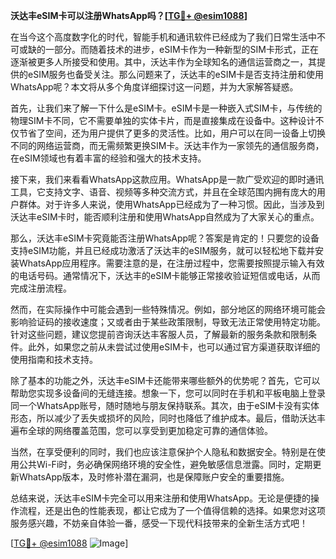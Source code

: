 **沃达丰eSIM卡可以注册WhatsApp吗？[[TG💪+ @esim1088](https://t.me/s/esim1088)]**

在当今这个高度数字化的时代，智能手机和通讯软件已经成为了我们日常生活中不可或缺的一部分。而随着技术的进步，eSIM卡作为一种新型的SIM卡形式，正在逐渐被更多人所接受和使用。其中，沃达丰作为全球知名的通信运营商之一，其提供的eSIM服务也备受关注。那么问题来了，沃达丰的eSIM卡是否支持注册和使用WhatsApp呢？本文将从多个角度详细探讨这一问题，并为大家解答疑惑。

首先，让我们来了解一下什么是eSIM卡。eSIM卡是一种嵌入式SIM卡，与传统的物理SIM卡不同，它不需要单独的实体卡片，而是直接集成在设备中。这种设计不仅节省了空间，还为用户提供了更多的灵活性。比如，用户可以在同一设备上切换不同的网络运营商，而无需频繁更换SIM卡。沃达丰作为一家领先的通信服务商，在eSIM领域也有着丰富的经验和强大的技术支持。

接下来，我们来看看WhatsApp这款应用。WhatsApp是一款广受欢迎的即时通讯工具，它支持文字、语音、视频等多种交流方式，并且在全球范围内拥有庞大的用户群体。对于许多人来说，使用WhatsApp已经成为了一种习惯。因此，当涉及到沃达丰eSIM卡时，能否顺利注册和使用WhatsApp自然成为了大家关心的重点。

那么，沃达丰eSIM卡究竟能否注册WhatsApp呢？答案是肯定的！只要您的设备支持eSIM功能，并且已经成功激活了沃达丰的eSIM服务，就可以轻松地下载并安装WhatsApp应用程序。需要注意的是，在注册过程中，您需要按照提示输入有效的电话号码。通常情况下，沃达丰的eSIM卡能够正常接收验证短信或电话，从而完成注册流程。

然而，在实际操作中可能会遇到一些特殊情况。例如，部分地区的网络环境可能会影响验证码的接收速度；又或者由于某些政策限制，导致无法正常使用特定功能。针对这些问题，建议您提前咨询沃达丰客服人员，了解最新的服务条款和限制条件。此外，如果您之前从未尝试过使用eSIM卡，也可以通过官方渠道获取详细的使用指南和技术支持。

除了基本的功能之外，沃达丰eSIM卡还能带来哪些额外的优势呢？首先，它可以帮助您实现多设备间的无缝连接。想象一下，您可以同时在手机和平板电脑上登录同一个WhatsApp账号，随时随地与朋友保持联系。其次，由于eSIM卡没有实体形态，所以减少了丢失或损坏的风险，同时也降低了维护成本。最后，借助沃达丰遍布全球的网络覆盖范围，您可以享受到更加稳定可靠的通信体验。

当然，在享受便利的同时，我们也应该注意保护个人隐私和数据安全。特别是在使用公共Wi-Fi时，务必确保网络环境的安全性，避免敏感信息泄露。同时，定期更新WhatsApp版本，及时修补潜在漏洞，也是保障账户安全的重要措施。

总结来说，沃达丰eSIM卡完全可以用来注册和使用WhatsApp。无论是便捷的操作流程，还是出色的性能表现，都让它成为了一个值得信赖的选择。如果您对这项服务感兴趣，不妨亲自体验一番，感受一下现代科技带来的全新生活方式吧！

[[TG💪+ @esim1088](https://t.me/s/esim1088) ![Image](https://i.postimg.cc/4NQfJmqS/Snipaste-2025-05-13-00-14-12.png)]